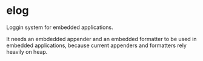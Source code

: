 # elog
Loggin system for embedded applications.

It needs an embdedded appender and an embedded formatter to be used in embedded applications, because current appenders and formatters rely heavily on heap.
